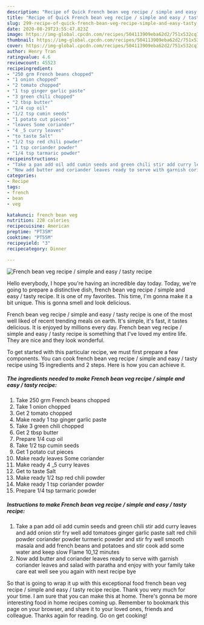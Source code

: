 ```yaml
---
description: "Recipe of Quick French bean veg recipe / simple and easy / tasty recipe"
title: "Recipe of Quick French bean veg recipe / simple and easy / tasty recipe"
slug: 299-recipe-of-quick-french-bean-veg-recipe-simple-and-easy-tasty-recipe
date: 2020-08-29T23:55:47.823Z
image: https://img-global.cpcdn.com/recipes/504113909eba62d2/751x532cq70/french-bean-veg-recipe-simple-and-easy-tasty-recipe-recipe-main-photo.jpg
thumbnail: https://img-global.cpcdn.com/recipes/504113909eba62d2/751x532cq70/french-bean-veg-recipe-simple-and-easy-tasty-recipe-recipe-main-photo.jpg
cover: https://img-global.cpcdn.com/recipes/504113909eba62d2/751x532cq70/french-bean-veg-recipe-simple-and-easy-tasty-recipe-recipe-main-photo.jpg
author: Henry Tran
ratingvalue: 4.6
reviewcount: 45523
recipeingredient:
- "250 grm French beans chopped"
- "1 onion chopped"
- "2 tomato chopped"
- "1 tsp ginger garlic paste"
- "3 green chili chopped"
- "2 tbsp butter"
- "1/4 cup oil"
- "1/2 tsp cumin seeds"
- "1 potato cut pieces"
- "leaves Some coriander"
- "4 _5 curry leaves"
- "to taste Salt"
- "1/2 tsp red chili powder"
- "1 tsp coriander powder"
- "1/4 tsp tarmaric powder"
recipeinstructions:
- "Take a pan add oil add cumin seeds and green chili stir add curry leaves and add onion stir fry well add tomatoes ginger garlic paste salt red chili powder coriander powder turmeric powder and stir fry well smooth masala and add french beans and potatoes and stir cook add some water and keep slow Flame 10_12 minutes"
- "Now add butter and coriander leaves ready to serve with garnish coriander leaves and salad with paratha and enjoy with your family take care eat well see you again with next recipe bye"
categories:
- Recipe
tags:
- french
- bean
- veg

katakunci: french bean veg 
nutrition: 228 calories
recipecuisine: American
preptime: "PT35M"
cooktime: "PT55M"
recipeyield: "3"
recipecategory: Dinner

---
```



![French bean veg recipe / simple and easy / tasty recipe](https://img-global.cpcdn.com/recipes/504113909eba62d2/751x532cq70/french-bean-veg-recipe-simple-and-easy-tasty-recipe-recipe-main-photo.jpg)

Hello everybody, I hope you're having an incredible day today. Today, we're going to prepare a distinctive dish, french bean veg recipe / simple and easy / tasty recipe. It is one of my favorites. This time, I'm gonna make it a bit unique. This is gonna smell and look delicious.



French bean veg recipe / simple and easy / tasty recipe is one of the most well liked of recent trending meals on earth. It's simple, it's fast, it tastes delicious. It is enjoyed by millions every day. French bean veg recipe / simple and easy / tasty recipe is something that I've loved my entire life. They are nice and they look wonderful.


To get started with this particular recipe, we must first prepare a few components. You can cook french bean veg recipe / simple and easy / tasty recipe using 15 ingredients and 2 steps. Here is how you can achieve it.

<!--inarticleads1-->

##### The ingredients needed to make French bean veg recipe / simple and easy / tasty recipe:

1. Take 250 grm French beans chopped
1. Take 1 onion chopped
1. Get 2 tomato chopped
1. Make ready 1 tsp ginger garlic paste
1. Take 3 green chili chopped
1. Get 2 tbsp butter
1. Prepare 1/4 cup oil
1. Take 1/2 tsp cumin seeds
1. Get 1 potato cut pieces
1. Make ready leaves Some coriander
1. Make ready 4 _5 curry leaves
1. Get to taste Salt
1. Make ready 1/2 tsp red chili powder
1. Make ready 1 tsp coriander powder
1. Prepare 1/4 tsp tarmaric powder




<!--inarticleads2-->

##### Instructions to make French bean veg recipe / simple and easy / tasty recipe:

1. Take a pan add oil add cumin seeds and green chili stir add curry leaves and add onion stir fry well add tomatoes ginger garlic paste salt red chili powder coriander powder turmeric powder and stir fry well smooth masala and add french beans and potatoes and stir cook add some water and keep slow Flame 10_12 minutes
1. Now add butter and coriander leaves ready to serve with garnish coriander leaves and salad with paratha and enjoy with your family take care eat well see you again with next recipe bye




So that is going to wrap it up with this exceptional food french bean veg recipe / simple and easy / tasty recipe recipe. Thank you very much for your time. I am sure that you can make this at home. There's gonna be more interesting food in home recipes coming up. Remember to bookmark this page on your browser, and share it to your loved ones, friends and colleague. Thanks again for reading. Go on get cooking!
